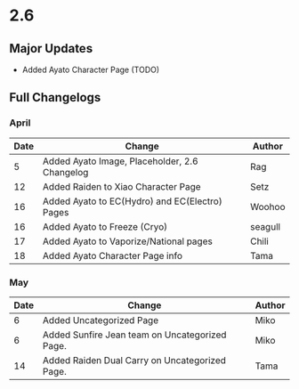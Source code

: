 # 2.6

## Major Updates

* Added Ayato Character Page (TODO)

## Full Changelogs

### April

| Date | Change                                         | Author  |
| ---- | ---------------------------------------------- | ------- |
| 5    | Added Ayato Image, Placeholder, 2.6 Changelog  | Rag     |
| 12   | Added Raiden to Xiao Character Page            | Setz    |
| 16   | Added Ayato to EC(Hydro) and EC(Electro) Pages | Woohoo  |
| 16   | Added Ayato to Freeze (Cryo)                   | seagull |
| 17   | Added Ayato to Vaporize/National pages         | Chili   |
| 18   | Added Ayato Character Page info                | Tama    |

### May

| Date | Change                                         | Author |
| ---- | ---------------------------------------------- | ------ |
| 6    | Added Uncategorized Page                       | Miko   |
| 6    | Added Sunfire Jean team on Uncategorized Page. | Miko   |
| 14   | Added Raiden Dual Carry on Uncategorized Page. | Tama   |

##
